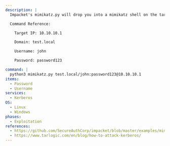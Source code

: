 ```yaml
---
description: |
  Impacket's mimikatz.py will drop you into a mimikatz shell on the target machine, allowing you to perform any mimikatz-related actions, such as dumping credentials from memory, dumping keys, etc.

  Command Reference:

  	Target IP: 10.10.10.1

  	Domain: test.local

  	Username: john

  	Password: password123

command: |
  python3 mimikatz.py test.local/john:password123@10.10.10.1
items:
  - Password
  - Username
services:
  - Kerberos
OS:
  - Linux
  - Windows
phases:
  - Exploitation
references:
  - https://github.com/SecureAuthCorp/impacket/blob/master/examples/mimikatz.py
  - https://www.tarlogic.com/en/blog/how-to-attack-kerberos/
---
```


